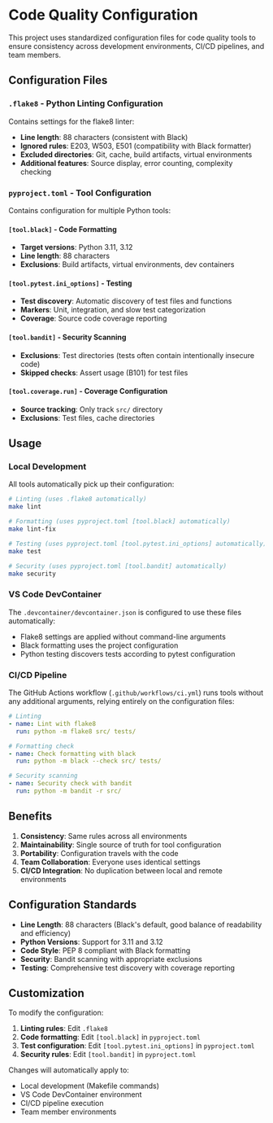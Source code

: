 # Code Quality Configuration

This project uses standardized configuration files for code quality tools to ensure consistency across development environments, CI/CD pipelines, and team members.

## Configuration Files

### `.flake8` - Python Linting Configuration

Contains settings for the flake8 linter:

- **Line length**: 88 characters (consistent with Black)
- **Ignored rules**: E203, W503, E501 (compatibility with Black formatter)
- **Excluded directories**: Git, cache, build artifacts, virtual environments
- **Additional features**: Source display, error counting, complexity checking

### `pyproject.toml` - Tool Configuration

Contains configuration for multiple Python tools:

#### `[tool.black]` - Code Formatting
- **Target versions**: Python 3.11, 3.12
- **Line length**: 88 characters
- **Exclusions**: Build artifacts, virtual environments, dev containers

#### `[tool.pytest.ini_options]` - Testing
- **Test discovery**: Automatic discovery of test files and functions
- **Markers**: Unit, integration, and slow test categorization
- **Coverage**: Source code coverage reporting

#### `[tool.bandit]` - Security Scanning
- **Exclusions**: Test directories (tests often contain intentionally insecure code)
- **Skipped checks**: Assert usage (B101) for test files

#### `[tool.coverage.run]` - Coverage Configuration
- **Source tracking**: Only track `src/` directory
- **Exclusions**: Test files, cache directories

## Usage

### Local Development

All tools automatically pick up their configuration:

```bash
# Linting (uses .flake8 automatically)
make lint

# Formatting (uses pyproject.toml [tool.black] automatically)
make lint-fix

# Testing (uses pyproject.toml [tool.pytest.ini_options] automatically)
make test

# Security (uses pyproject.toml [tool.bandit] automatically)
make security
```

### VS Code DevContainer

The `.devcontainer/devcontainer.json` is configured to use these files automatically:

- Flake8 settings are applied without command-line arguments
- Black formatting uses the project configuration
- Python testing discovers tests according to pytest configuration

### CI/CD Pipeline

The GitHub Actions workflow (`.github/workflows/ci.yml`) runs tools without any additional arguments, relying entirely on the configuration files:

```yaml
# Linting
- name: Lint with flake8
  run: python -m flake8 src/ tests/

# Formatting check
- name: Check formatting with black
  run: python -m black --check src/ tests/

# Security scanning
- name: Security check with bandit
  run: python -m bandit -r src/
```

## Benefits

1. **Consistency**: Same rules across all environments
2. **Maintainability**: Single source of truth for tool configuration
3. **Portability**: Configuration travels with the code
4. **Team Collaboration**: Everyone uses identical settings
5. **CI/CD Integration**: No duplication between local and remote environments

## Configuration Standards

- **Line Length**: 88 characters (Black's default, good balance of readability and efficiency)
- **Python Versions**: Support for 3.11 and 3.12
- **Code Style**: PEP 8 compliant with Black formatting
- **Security**: Bandit scanning with appropriate exclusions
- **Testing**: Comprehensive test discovery with coverage reporting

## Customization

To modify the configuration:

1. **Linting rules**: Edit `.flake8`
2. **Code formatting**: Edit `[tool.black]` in `pyproject.toml`
3. **Test configuration**: Edit `[tool.pytest.ini_options]` in `pyproject.toml`
4. **Security rules**: Edit `[tool.bandit]` in `pyproject.toml`

Changes will automatically apply to:
- Local development (Makefile commands)
- VS Code DevContainer environment
- CI/CD pipeline execution
- Team member environments
